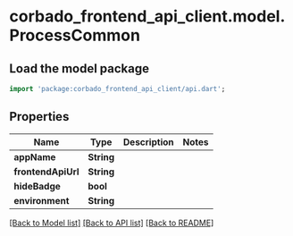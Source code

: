 # corbado_frontend_api_client.model.ProcessCommon

## Load the model package
```dart
import 'package:corbado_frontend_api_client/api.dart';
```

## Properties
Name | Type | Description | Notes
------------ | ------------- | ------------- | -------------
**appName** | **String** |  | 
**frontendApiUrl** | **String** |  | 
**hideBadge** | **bool** |  | 
**environment** | **String** |  | 

[[Back to Model list]](../README.md#documentation-for-models) [[Back to API list]](../README.md#documentation-for-api-endpoints) [[Back to README]](../README.md)


